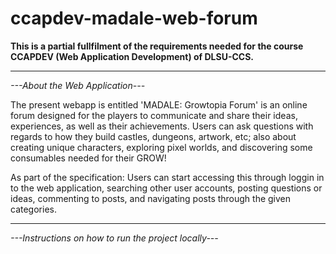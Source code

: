 # ccapdev-madale-web-forum

**This is a partial fullfilment of the requirements needed for the course CCAPDEV (Web Application Development) of DLSU-CCS.** 

---

*---About the Web Application---*

   The present webapp is entitled 'MADALE: Growtopia Forum' is an online forum designed for the players to communicate and share their ideas, experiences, as well as their achievements. Users can ask questions with regards to how they build castles, dungeons, artwork, etc; also about creating unique characters, exploring pixel worlds, and discovering some consumables needed for their GROW! 

   As part of the specification: Users can start accessing this through loggin in to the web application, searching other user accounts, posting questions or ideas, commenting to posts, and navigating posts through the given categories. 
   
   
   
   ---
   

*---Instructions on how to run the project locally---*
